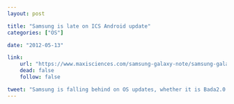 ```yaml
---
layout: post

title: "Samsung is late on ICS Android update"
categories: ["OS"]

date: "2012-05-13"

link:
    url: "https://www.maxisciences.com/samsung-galaxy-note/samsung-galaxy-note-la-mise-a-jour-vers-android-4-0-arrive-peu-a-peu_art24313.html"
    dead: false
    follow: false

tweet: "Samsung is falling behind on OS updates, whether it is Bada2.0 or Android 4 ICS..."
---
```

